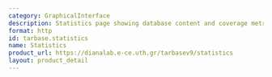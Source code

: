 ```yaml
---
category: GraphicalInterface
description: Statistics page showing database content and coverage metrics
format: http
id: tarbase.statistics
name: Statistics
product_url: https://dianalab.e-ce.uth.gr/tarbasev9/statistics
layout: product_detail
---
```

